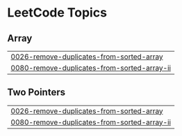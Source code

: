 

<!---LeetCode Topics Start-->
# LeetCode Topics
## Array
|  |
| ------- |
| [0026-remove-duplicates-from-sorted-array](https://github.com/bandish1304/bandish1304/tree/master/0026-remove-duplicates-from-sorted-array) |
| [0080-remove-duplicates-from-sorted-array-ii](https://github.com/bandish1304/bandish1304/tree/master/0080-remove-duplicates-from-sorted-array-ii) |
## Two Pointers
|  |
| ------- |
| [0026-remove-duplicates-from-sorted-array](https://github.com/bandish1304/bandish1304/tree/master/0026-remove-duplicates-from-sorted-array) |
| [0080-remove-duplicates-from-sorted-array-ii](https://github.com/bandish1304/bandish1304/tree/master/0080-remove-duplicates-from-sorted-array-ii) |
<!---LeetCode Topics End-->